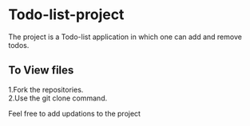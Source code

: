 # Todo-list-project
The project is a Todo-list application in which one can add and remove todos.

## To View files
1.Fork the repositories.<br>
2.Use the git clone command.<br>

Feel free to add updations to the project
